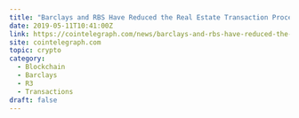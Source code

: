```yaml
---
title: "Barclays and RBS Have Reduced the Real Estate Transaction Process Four Times: Who Benefits?"
date: 2019-05-11T10:41:00Z
link: https://cointelegraph.com/news/barclays-and-rbs-have-reduced-the-real-estate-transaction-process-four-times-who-benefits?utm_medium=RSS&utm_source=hune
site: cointelegraph.com
topic: crypto
category:
  - Blockchain
  - Barclays
  - R3
  - Transactions
draft: false
---
```

